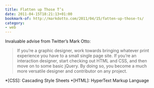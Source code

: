 ```yaml
---
title: Flatten up Those T’s
date: 2011-04-15T18:21:13+01:00
bookmark-of: http://markdotto.com/2011/04/15/fatten-up-those-ts/
category:
- web
---
```

Invaluable advise from Twitter’s Mark Otto:

> If you’re a graphic designer, work towards bringing whatever print experience you have to a small single page site. If you’re an interaction designer, start checking out HTML and CSS, and then move on to some basic jQuery. By doing so, you become a much more versatile designer and contributor on any project.

*[CSS]: Cascading Style Sheets
*[HTML]: HyperText Markup Language
